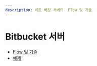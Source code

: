 ```yaml
---
description: 비트 버킷 서버의  Flow 및 기술
---
```


# Bitbucket 서버

* [Flow 및 기술](bitbucket-server-flow-and-tech.md)
* [예제](bitbucket-server-examples.md)

